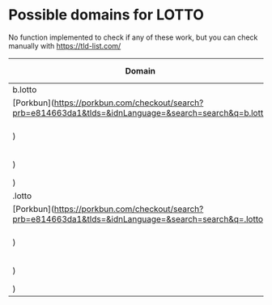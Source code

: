 # Possible domains for LOTTO

No function implemented to check if any of these work, but you can check manually with https://tld-list.com/

| Domain | Porkbun | NameCheap | Google Domains |
|---|---|---|---|
| b.lotto | [Porkbun](https://porkbun.com/checkout/search?prb=e814663da1&tlds=&idnLanguage=&search=search&q=b.lotto) | [Namecheap](https://www.namecheap.com/domains/registration/results/?domain=b.lotto) | [Google](https://domains.google.com/registrar/search?searchTerm=b.lotto) |
| .lotto | [Porkbun](https://porkbun.com/checkout/search?prb=e814663da1&tlds=&idnLanguage=&search=search&q=.lotto) | [Namecheap](https://www.namecheap.com/domains/registration/results/?domain=.lotto) | [Google](https://domains.google.com/registrar/search?searchTerm=.lotto) |

